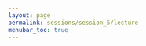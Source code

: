 ```yaml
---
layout: page
permalink: sessions/session_5/lecture
menubar_toc: true
---
```


<!--
## Background - History, concepts, signature types
## Emerging mutational signatures in cancer genomics
## De novo identification of mutational signatures
## Decomposition of mutational signatures based on known reference signatures
## Analysis of clustered mutational signatures
## Topography analysis of mutational signatures
## Dynamics of mutational signatures over cancer evolutionary time
## Mutational signature web-portals and algorithms
## Experimental validation of mutational signatures
-->
